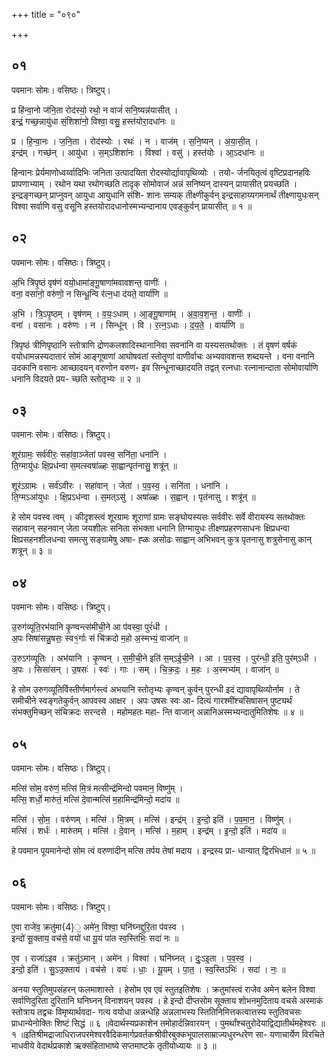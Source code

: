 +++
title = "०९०"

+++


## ०१
पवमानः सोमः। वसिष्ठः। त्रिष्टुप्।

प्र हि॑न्वा॒नो ज॑नि॒ता रोद॑स्यो॒ रथो॒ न वाजं॑ सनि॒ष्यन्न॑यासीत् ।  
इन्द्रं॒ गच्छ॒न्नायु॑धा सं॒शिशा॑नो॒ विश्वा॒ वसु॒ हस्त॑योरा॒दधा॑नः ॥

प्र । हि॒न्वा॒नः । ज॒नि॒ता । रोद॑स्योः । रथः॑ । न । वाज॑म् । स॒नि॒ष्यन् । अ॒या॒सी॒त् ।  
इन्द्र॑म् । गच्छ॑न् । आयु॑धा । स॒म्ऽशिशा॑नः । विश्वा॑ । वसु॑ । हस्त॑योः । आ॒ऽदधा॑नः ॥

हिन्वानः प्रेर्यमाणोध्वर्य्वादिभिः जनिता उत्पादयिता रोदस्योर्द्यावापृथिव्योः । तयो- र्जनयितृत्वं वृष्टिप्रदानहविः प्रापणाभ्याम् । रथोन यथा रथोगच्छति तादृक् सोमोवाजं अन्नं सनिष्यन् दास्यन् प्रायासीत् प्रयच्छति । इन्द्रङ्गच्छन् प्राप्नुवन् आयुधा आयुधानि संशि- शानः सम्यक् तीक्ष्णीकुर्वन् इन्द्रसाहाय्यगमनार्थं तीक्ष्णायुधःसन् विश्वा सर्वाणि वसु वसूनि हस्तयोरादधानोस्मभ्यन्दानाय एवङ्कुर्वन् प्रायासीत् ॥ १ ॥

## ०२
पवमानः सोमः। वसिष्ठः। त्रिष्टुप्।

अ॒भि त्रि॑पृ॒ष्ठं वृष॑णं वयो॒धामा॑ङ्गू॒षाणा॑मवावशन्त॒ वाणीः॑ ।  
वना॒ वसा॑नो॒ वरु॑णो॒ न सिन्धू॒न्वि र॑त्न॒धा द॑यते॒ वार्या॑णि ॥

अ॒भि । त्रि॒ऽपृ॒ष्ठम् । वृष॑णम् । व॒यः॒ऽधाम् । आ॒ङ्गू॒षाणा॑म् । अ॒वा॒व॒श॒न्त॒ । वाणीः॑ ।  
वना॑ । वसा॑नः । वरु॑णः । न । सिन्धू॑न् । वि । र॒त्न॒ऽधाः । द॒य॒ते॒ । वार्या॑णि ॥

त्रिपृष्ठं त्रीणिपृष्ठानि स्तोत्राणि द्रोणकलशादिस्थानानिवा सवनानि वा यस्यसतथोक्तः । तं वृषणं वर्षकं वयोधामन्नस्यदातारं सोमं आङ्गूषाणां आघोषवतां स्तोतॄणां वाणीर्वाचः अभ्यवावशन्त शब्दयन्ते । वना वनानि उदकानि वसानः आच्छादयन् वरुणोन वरुण- इव सिन्धूनाच्छादयति तद्वत् रत्नधाः रत्नानान्दाता सोमोवार्याणि धनानि विदयते प्रय- च्छति स्तोतृभ्यः ॥ २ ॥

## ०३
पवमानः सोमः। वसिष्ठः। त्रिष्टुप्।

शूर॑ग्रामः॒ सर्व॑वीरः॒ सहा॑वा॒ञ्जेता॑ पवस्व॒ सनि॑ता॒ धना॑नि ।  
ति॒ग्मायु॑धः क्षि॒प्रध॑न्वा स॒मत्स्वषा॑ळ्हः सा॒ह्वान्पृत॑नासु॒ शत्रू॑न् ॥

शूर॑ऽग्रामः । सर्व॑ऽवीरः । सहा॑वान् । जेता॑ । प॒व॒स्व॒ । सनि॑ता । धना॑नि ।  
ति॒ग्मऽआ॑युधः । क्षि॒प्रऽध॑न्वा । स॒मत्ऽसु॑ । अषा॑ळ्हः । स॒ह्वान् । पृत॑नासु । शत्रू॑न् ॥

हे सोम पवस्व त्वम् । कीदृशस्त्वं शूरग्रामः शूराणां ग्रामः सङ्घोयस्यसः सर्ववीरः सर्वे वीरायस्य सतथोक्तः सहावान् सहनवान् जेता जयशीलः सनिता संभक्ता धनानि तिग्मायुधः तीक्ष्णप्रहरणसाधनः क्षिप्रधन्वा क्षिप्रसहनशीलधन्वा समत्सु सङ्ग्रामेषु अषा- ह्ळः असोढः साह्वान् अभिभवन् कुत्र पृतनासु शत्रुसेनासु कान् शत्रून् ॥ ३ ॥

## ०४
पवमानः सोमः। वसिष्ठः। त्रिष्टुप्।

उ॒रुग॑व्यूति॒रभ॑यानि कृ॒ण्वन्त्स॑मीची॒ने आ प॑वस्वा॒ पुरं॑धी ।  
अ॒पः सिषा॑सन्नु॒षसः॒ स्व१॒॑र्गाः सं चि॑क्रदो म॒हो अ॒स्मभ्यं॒ वाजा॑न् ॥

उ॒रुऽग॑व्यूतिः । अभ॑यानि । कृ॒ण्वन् । स॒मी॒ची॒ने इति॑ स॒म्ऽई॒ची॒ने । आ । प॒व॒स्व॒ । पुर॑न्धी॒ इति॒ पुर॑म्ऽधी ।  
अ॒पः । सिसा॑सन् । उ॒षसः॑ । स्वः॑ । गाः । सम् । चि॒क्र॒दः॒ । म॒हः । अ॒स्मभ्य॑म् । वाजा॑न् ॥

हे सोम उरुगव्यूतिर्विस्तीर्णमार्गस्त्वं अभयानि स्तोतृभ्यः कृण्वन् कुर्वन् पुरन्धी इदं द्यावापृथिव्योर्नाम । ते समीचीने स्वङ्गतेकुर्वन् आपवस्व आक्षर । अपः उषसः स्वः आ- दित्यं गारश्मींश्चसिषासन् पुष्ट्यर्थं संभक्तुमिच्छन् संचिक्रदः सरन्दसे । महोमहतः महा- न्ति वाजान् अन्नानिअस्मभ्यन्दातुमितिशेषः ॥ ४ ॥

## ०५
पवमानः सोमः। वसिष्ठः। त्रिष्टुप्।

मत्सि॑ सोम॒ वरु॑णं॒ मत्सि॑ मि॒त्रं मत्सीन्द्र॑मिन्दो पवमान॒ विष्णु॑म् ।  
मत्सि॒ शर्धो॒ मारु॑तं॒ मत्सि॑ दे॒वान्मत्सि॑ म॒हामिन्द्र॑मिन्दो॒ मदा॑य ॥

मत्सि॑ । सो॒म॒ । वरु॑णम् । मत्सि॑ । मि॒त्रम् । मत्सि॑ । इन्द्र॑म् । इ॒न्दो॒ इति॑ । प॒व॒मा॒न॒ । विष्णु॑म् ।  
मत्सि॑ । शर्धः॑ । मारु॑तम् । मत्सि॑ । दे॒वान् । मत्सि॑ । म॒हाम् । इन्द्र॑म् । इ॒न्दो॒ इति॑ । मदा॑य ॥

हे पवमान पूयमानेन्दो सोम त्वं वरुणादीन् मत्सि तर्पय तेषां मदाय । इन्द्रस्य प्रा- धान्यात् द्विरभिधानं ॥ ५ ॥

## ०६
पवमानः सोमः। वसिष्ठः। त्रिष्टुप्।

ए॒वा राजे॑व॒ क्रतु॑मा{4}॒ अमे॑न॒ विश्वा॒ घनि॑घ्नद्दुरि॒ता प॑वस्व ।  
इन्दो॑ सू॒क्ताय॒ वच॑से॒ वयो॑ धा यू॒यं पा॑त स्व॒स्तिभिः॒ सदा॑ नः ॥

ए॒व । राजा॑ऽइव । क्रतु॑ऽमान् । अमे॑न । विश्वा॑ । घनि॑घ्नत् । दुः॒ऽइ॒ता । प॒व॒स्व॒ ।  
इन्दो॒ इति॑ । सु॒ऽउ॒क्ताय॑ । वच॑से । वयः॑ । धाः॒ । यू॒यम् । पा॒त॒ । स्व॒स्तिऽभिः॑ । सदा॑ । नः॒ ॥

अनया स्तुतिमुपसंहरन् फलमाशास्ते । हेसोम एव एवं स्तुतइतिशेषः । क्रतुमांस्त्वं राजेव अमेन बलेन विश्वा सर्वाणिदुरिता दुरितानि घनिघ्नन् विनाशयन् पवस्व । हे इन्दो दीप्तसोम सूक्ताय शोभनमुदिताय वचसे अस्माकं स्तोत्राय तद्वचः विमृष्यार्थवदा- गत्य वयोधा अन्नन्धेहि अन्नलाभस्य स्तितिनिमित्तकत्वात्तस्य स्तुतिवचसः प्राधान्येनोक्तिः शिष्टं सिद्धं ॥ ६ ॥वेदार्थस्यप्रकाशेन तमोहार्दन्निवारयन् । पुमर्थांश्चतुरोदेयाद्विद्यातीर्थमहेश्वरः ॥ १ ॥इतिश्रीमद्राजाधिराजपरमेश्वरवैदिकमार्गप्रवर्तकश्रीवीरबुक्कभूपालसाम्राज्यधुरन्धरेण सा- यणाचार्येण विरचिते माधवीये वेदार्थप्रकाशे ऋक्संहिताभाष्ये सप्तमाष्टके तृतीयोध्यायः ॥ ३ ॥